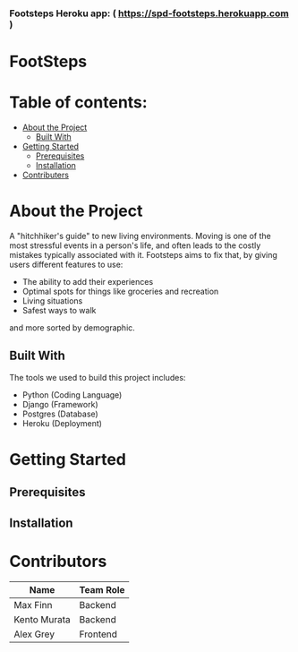 ### Footsteps Heroku app: ( https://spd-footsteps.herokuapp.com )
 
# FootSteps
# Table of contents:
* [About the Project](#About-the-Project)
    * [Built With](#Built-With)
* [Getting Started](#Getting-Started)
    * [Prerequisites](#Prerequisites)
    * [Installation](#Installation)
* [Contributers](#Contributers)
# About the Project
A "hitchhiker's guide" to new living environments. Moving is one of the most stressful events in a person's life, and often leads to the costly mistakes typically associated with it. Footsteps aims to fix that, by giving users different features to use:
* The ability to add their experiences
* Optimal spots for things like groceries and recreation
* Living situations
* Safest ways to walk

and more sorted by demographic.

## Built With
The tools we used to build this project includes:
* Python (Coding Language)
* Django (Framework)
* Postgres (Database)
* Heroku (Deployment)
# Getting Started
## Prerequisites
## Installation
# Contributors
| Name          | Team Role |
| --------------| ----------|
| Max Finn      | Backend   |
| Kento Murata  | Backend   |
| Alex Grey     | Frontend  |